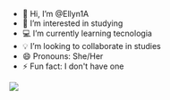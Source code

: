 - 👋 Hi, I’m @Ellyn1A
- 👀 I’m interested in studying
- 💻 I’m currently learning tecnologia
- 💡 I’m looking to collaborate in studies
- 😄 Pronouns: She/Her
- ⚡ Fun fact: I don't have one

![](https://static.wikia.nocookie.net/tudosobrehoradeaventura/images/b/b9/B2bb4e4f210f19d75cb076b63d571757.gif/revision/latest?cb=20210607221215&path-prefix=pt)

